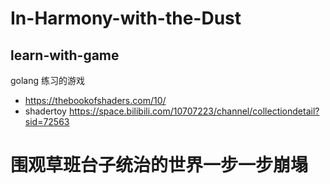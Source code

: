 # In-Harmony-with-the-Dust



## learn-with-game

golang 练习的游戏

- https://thebookofshaders.com/10/
- shadertoy https://space.bilibili.com/10707223/channel/collectiondetail?sid=72563



# 围观草班台子统治的世界一步一步崩塌

